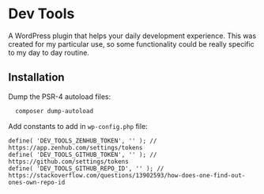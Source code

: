# Dev Tools

A WordPress plugin that helps your daily development experience.
This was created for my particular use, so some functionality could be really specific to my day to day routine.

## Installation

Dump the PSR-4 autoload files:

```bash
  composer dump-autoload
```

Add constants to add in `wp-config.php` file:
```
define( 'DEV_TOOLS_ZENHUB_TOKEN', '' ); // https://app.zenhub.com/settings/tokens
define( 'DEV_TOOLS_GITHUB_TOKEN', '' ); // https://github.com/settings/tokens
define( 'DEV_TOOLS_GITHUB_REPO_ID', '' ); // https://stackoverflow.com/questions/13902593/how-does-one-find-out-ones-own-repo-id
```
